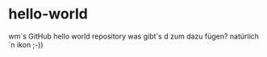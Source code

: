 # hello-world
wm´s GitHub hello world repository
was gibt´s d zum dazu fügen?
natürlich ´n ikon
;-))
